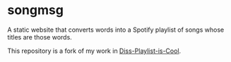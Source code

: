 # songmsg

A static website that converts words into a Spotify playlist of songs whose
titles are those words.

This repository is a fork of my work in
[Diss-Playlist-is-Cool](https://github.com/usmanhf/Diss-Playlist-is-Cool).
